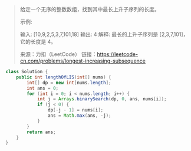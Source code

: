 > 给定一个无序的整数数组，找到其中最长上升子序列的长度。
>
> 示例:
>
> 输入: [10,9,2,5,3,7,101,18]
> 输出: 4 
> 解释: 最长的上升子序列是 [2,3,7,101]，它的长度是 4。
>
> 来源：力扣（LeetCode）
> 链接：https://leetcode-cn.com/problems/longest-increasing-subsequence

```java
class Solution {
    public int lengthOfLIS(int[] nums) {
        int[] dp = new int[nums.length];
        int ans = 0;
        for (int i = 0; i < nums.length; i++) {
            int j = Arrays.binarySearch(dp, 0, ans, nums[i]);
            if (j < 0) {
                dp[-j - 1] = nums[i];
                ans = Math.max(ans, -j);
            }
        }
        return ans;
    }
}
```

